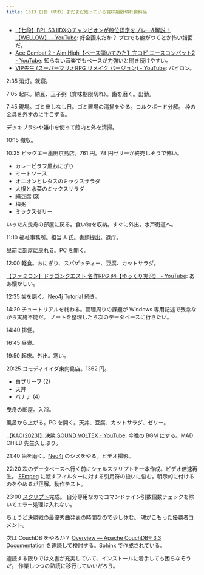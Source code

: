 ```yaml
---
title: 1313 日目（晴れ）まだまだ残っている賞味期限切れ食料品
---
```


* [【七段】BPL S3 IIDXのチャンピオンが段位認定をプレー&解説！【WELLOW】 - YouTube](https://www.youtube.com/watch?v=9iH2WdPC2Ho):
  好企画来たか？ プロでも癖がつくとか怖い譜面だ。
* [Ace Combat 2 - Aim High【ベース弾いてみた】完コピ エースコンバット2 - YouTube](https://www.youtube.com/watch?v=_Ald7QXXXYo):
  知らない音楽でもベースが力強いと聞き続けやすい。
* [VIP先生 (スーパーマリオRPG リメイク バージョン) - YouTube](https://www.youtube.com/watch?v=AsaiquohxQk):
  バビロン。

2:35 消灯。就寝。

7:05 起床。納豆、玉子粥（賞味期限切れ）。歯を磨く。出勤。

7:45 現場。ゴミ出しなし日。ゴミ置場の清掃をやる。コルクボード分解。
枠の金具を外すのに手こずる。

デッキブラシや雑巾を使って館内と外を清掃。

10:15 撤収。

10:25 ビッグエー墨田京島店。761 円。78 円ゼリーが終売しそうで怖い。

* カレーピラフ風おにぎり
* ミートソース
* オニオンとレタスのミックスサラダ
* 大根と水菜のミックスサラダ
* 絹豆腐 (3)
* 梅粥
* ミックスゼリー

いったん曳舟の部屋に戻る。食い物を収納。すぐに外出。水戸街道へ。

11:10 福祉事務所。担当 A 氏。書類提出。退庁。

昼前に部屋に戻れる。PC を開く。

12:00 軽食。おにぎり、スパゲッティー、豆腐、カットサラダ。

[【ファミコン】ドラゴンクエスト 名作RPG ♯4【ゆっくり実況】 - YouTube](https://www.youtube.com/watch?v=H09kaSKH6SU):
ああ懐かしい。

12:35 歯を磨く。[Neo4j Tutorial](https://www.tutorialspoint.com/neo4j/) 続き。

14:20 チュートリアルを終わる。管理周りの課題が Windows 専用記述で残念ながら実施不能だ。
ノートを整理したら次のデータベースに行きたい。

14:40 排便。

16:45 昼寝。

19:50 起床。外出。寒い。

20:25 コモディイイダ東向島店。1362 円。

* 白ブリーフ (2)
* 天丼
* バナナ (4)

曳舟の部屋。入浴。

風呂から上がる。PC を開く。天丼、豆腐、カットサラダ、ゼリー。

[【KAC(2023)】決勝 SOUND VOLTEX - YouTube](https://www.youtube.com/watch?v=FrRBJZKlIuI):
今晩の BGM にする。MAD CHILD 先生久しぶり。

21:40 歯を磨く。[Neo4j] のシメをやる。ビデオ撮影。

22:20 次のデータベースへ行く前にシェルスクリプトを一本作成。ビデオ倍速再生。
[FFmpeg] に渡すフィルターに対する引用符の扱いに悩む。明示的に付けるのをやめるが正解。動作テスト。

23:00 [スクリプト](https://github.com/showa-yojyo/bin/commit/c006a75b53608c14c8fa1410b5e13a4a386c3be2)完成。
自分専用なのでコマンドライン引数個数チェックを除いてエラー処理は入れない。

ちょうど決勝戦の最優秀曲発表の時間なので少し休む。
魂がこもった優勝者コメント。

次は CouchDB をやるか？
[Overview — Apache CouchDB® 3.3 Documentation](https://docs.couchdb.org/en/stable/)
を速読して検討する。Sphinx で作成されている。

速読する限りでは文書が充実していて、インストールに着手しても困らなそうだ。
作業しつつの熟読に移行していいだろう。

[FFmpeg]: <https://ffmpeg.org/ffmpeg.html>
[Neo4j]: https://neo4j.com/
